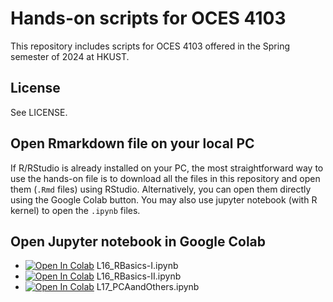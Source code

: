 # Hands-on scripts for OCES 4103
This repository includes scripts for OCES 4103 offered in the Spring semester of 2024 at HKUST.

## License
See LICENSE.

## Open Rmarkdown file on your local PC
If R/RStudio is already installed on your PC, the most straightforward way to use the hands-on file is to download all the files in this repository and open them (`.Rmd` files) using RStudio. Alternatively, you can open them directly using the Google Colab button. You may also use jupyter notebook (with R kernel) to open the `.ipynb` files.


## Open Jupyter notebook in Google Colab
- [![Open In Colab](https://colab.research.google.com/assets/colab-badge.svg)](https://colab.research.google.com/github/ong8181/OCES4103/blob/main/L16_RBasics-I.ipynb) L16_RBasics-I.ipynb 
- [![Open In Colab](https://colab.research.google.com/assets/colab-badge.svg)](https://colab.research.google.com/github/ong8181/OCES4103/blob/main/L16_RBasics-II.ipynb) L16_RBasics-II.ipynb
- [![Open In Colab](https://colab.research.google.com/assets/colab-badge.svg)](https://colab.research.google.com/github/ong8181/OCES4103/blob/main/L17_PCAandOthers.ipynb) L17_PCAandOthers.ipynb


 
